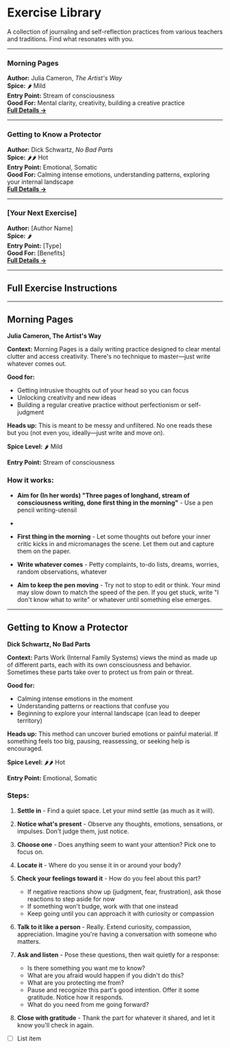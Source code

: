 # Exercise Library

A collection of journaling and self-reflection practices from various teachers and traditions. Find what resonates with you.

---

### Morning Pages
**Author:** Julia Cameron, _The Artist's Way_  
**Spice:** 🌶️ Mild  
**Entry Point:** Stream of consciousness  
**Good For:** Mental clarity, creativity, building a creative practice  
**[Full Details →](#morning-pages)**

---

### Getting to Know a Protector
**Author:** Dick Schwartz, _No Bad Parts_  
**Spice:** 🌶️🌶️ Hot  
**Entry Point:** Emotional, Somatic  
**Good For:** Calming intense emotions, understanding patterns, exploring your internal landscape  
**[Full Details →](#getting-to-know-a-protector-1)**

---

### [Your Next Exercise]
**Author:** [Author Name]  
**Spice:** 🌶️  
**Entry Point:** [Type]  
**Good For:** [Benefits]  
**[Full Details →](#anchor-link)**

---

## Full Exercise Instructions

---

## Morning Pages
**Julia Cameron, The Artist's Way**

**Context:** Morning Pages is a daily writing practice designed to clear mental clutter and access creativity. There's no technique to master—just write whatever comes out.

**Good for:**
- Getting intrusive thoughts out of your head so you can focus
- Unlocking creativity and new ideas
- Building a regular creative practice without perfectionism or self-judgment

**Heads up:** This is meant to be messy and unfiltered. No one reads these but you (not even you, ideally—just write and move on).

**Spice Level:** 🌶️ Mild

**Entry Point:** Stream of consciousness

### How it works:

- **Aim for (In her words) "Three pages of longhand, stream of consciousness writing, done first thing in the morning"** - Use a pen pencil writing-utensil
- 
- **First thing in the morning** - Let some thoughts out before your inner critic kicks in and micromanages the scene. Let them out and capture them on the paper.

- **Write whatever comes** - Petty complaints, to-do lists, dreams, worries, random observations, whatever

- **Aim to keep the pen moving** - Try not to stop to edit or think. Your mind may slow down to match the speed of the pen. If you get stuck, write "I don't know what to write" or whatever until something else emerges.

---

## Getting to Know a Protector
**Dick Schwartz, No Bad Parts**

**Context:** Parts Work (Internal Family Systems) views the mind as made up of different parts, each with its own consciousness and behavior. Sometimes these parts take over to protect us from pain or threat.

**Good for:**
- Calming intense emotions in the moment
- Understanding patterns or reactions that confuse you
- Beginning to explore your internal landscape (can lead to deeper territory)

**Heads up:** This method can uncover buried emotions or painful material. If something feels too big, pausing, reassessing, or seeking help is encouraged.

**Spice Level:** 🌶️🌶️ Hot

**Entry Point:** Emotional, Somatic

### Steps:

1. **Settle in** - Find a quiet space. Let your mind settle (as much as it will).

2. **Notice what's present** - Observe any thoughts, emotions, sensations, or impulses. Don't judge them, just notice.

3. **Choose one** - Does anything seem to want your attention? Pick one to focus on.

4. **Locate it** - Where do you sense it in or around your body?

5. **Check your feelings toward it** - How do you feel about this part?
   - If negative reactions show up (judgment, fear, frustration), ask those reactions to step aside for now
   - If something won't budge, work with that one instead
   - Keep going until you can approach it with curiosity or compassion

6. **Talk to it like a person** - Really. Extend curiosity, compassion, appreciation. Imagine you're having a conversation with someone who matters.

7. **Ask and listen** - Pose these questions, then wait quietly for a response:
   - Is there something you want me to know?
   - What are you afraid would happen if you didn't do this?
   - What are you protecting me from?
   - Pause and recognize this part's good intention. Offer it some gratitude. Notice how it responds.
   - What do you need from me going forward?

8. **Close with gratitude** - Thank the part for whatever it shared, and let it know you'll check in again.

 - [ ] List item
